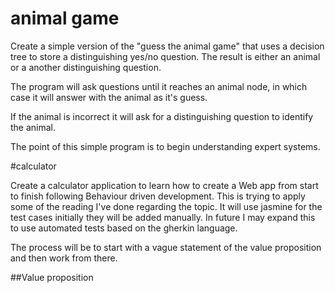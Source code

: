 # animal game

Create a simple version of the "guess  the animal game" that uses a decision tree to store a distinguishing yes/no question. The result is either an animal or a another distinguishing question. 

The program will ask questions until it reaches an animal node, in which case it will answer with the animal as it's guess.

If the animal is incorrect it will ask for a distinguishing question to identify the animal.

The point of this simple program is to begin understanding expert systems.

#calculator

Create a calculator application to learn how to create a Web app from start to finish following Behaviour driven development. This is trying to apply some of the reading I've done regarding the topic. It will use jasmine for the test cases initially they will be added manually. In future I may expand this to use automated tests based on the gherkin language.

The process will be to start with a vague statement of the value proposition and then work from there.

##Value proposition

